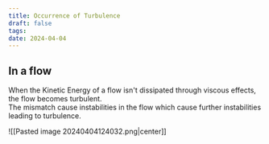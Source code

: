 ```yaml
---
title: Occurrence of Turbulence
draft: false
tags: 
date: 2024-04-04
---
```

## In a flow 
When the Kinetic Energy of a flow isn't dissipated through viscous effects, the flow becomes turbulent.   
The mismatch cause instabilities in the flow which cause further instabilities leading to turbulence.

![[Pasted image 20240404124032.png|center]]



